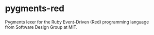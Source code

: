 pygments-red
============

Pygments lexer for the Ruby Event-Driven (Red) programming language from Software Design Group at MIT.

